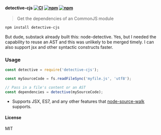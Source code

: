 #### detective-cjs [![CI](https://github.com/dependents/node-detective-cjs/actions/workflows/ci.yml/badge.svg)](https://github.com/dependents/node-detective-cjs/actions/workflows/ci.yml) [![npm](https://img.shields.io/npm/v/detective-cjs)](https://www.npmjs.com/package/detective-cjs) [![npm](https://img.shields.io/npm/dm/detective-cjs)](https://www.npmjs.com/package/detective-cjs)

> Get the dependencies of an CommonJS module

```sh
npm install detective-cjs
```

But dude, substack already built this: node-detective. Yes, but I needed the capability to reuse an AST
and this was unlikely to be merged timely. I can also support jsx and other syntactic constructs faster.

### Usage

```js
const detective = require('detective-cjs');

const mySourceCode = fs.readFileSync('myfile.js', 'utf8');

// Pass in a file's content or an AST
const dependencies = detective(mySourceCode);
```

* Supports JSX, ES7, and any other features that [node-source-walk](https://github.com/dependents/node-source-walk) supports.

#### License

MIT
